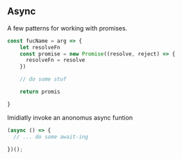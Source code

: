 
## Async

A few patterns for working with promises.

```javascript
const fucName = arg => {
    let resolveFn
    const promise = new Promise((resolve, reject) => {
      resolveFn = resolve
    })

    // do some stuf

    return promis

}
```

Imidiatly invoke an anonomus async funtion

```javascript
(async () => {
  // ... do some await-ing

})();
```
